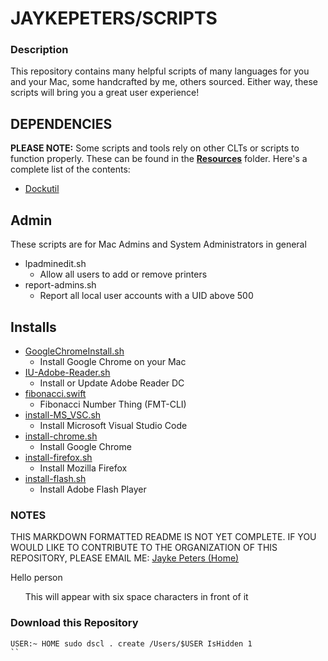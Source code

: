 # **JAYKEPETERS/SCRIPTS**
### **Description**
This repository contains many helpful scripts of many languages for you and your Mac, some handcrafted by me, others sourced. Either way, these scripts will bring you a great user experience!

## **DEPENDENCIES**
**PLEASE NOTE:** Some scripts and tools rely on other CLTs or scripts to function properly. These can be found in the [**Resources**](./Resources) folder. Here's a complete list of the contents:
-   [Dockutil](./Resources/Dockutil)

## **Admin**
These scripts are for Mac Admins and System Administrators in general
-   lpadminedit.sh
    -   Allow all users to add or remove printers
- report-admins.sh
    - Report all local user accounts with a UID above 500
## **Installs**
- [GoogleChromeInstall.sh](./Folder/GoogleChromeInstall.sh)
    - Install Google Chrome on your Mac
- [IU-Adobe-Reader.sh](./IU-Adobe-Reader.sh)
    - Install or Update Adobe Reader DC
- [fibonacci.swift](./fibonacci.swift)
    - Fibonacci Number Thing (FMT-CLI)
- [install-MS_VSC.sh](./install-MS_VSC.sh-)
    - Install Microsoft Visual Studio Code 
- [install-chrome.sh](./install-chrome.sh)
    - Install Google Chrome
- [install-firefox.sh](./install-firefox.sh)
    - Install Mozilla Firefox
- [install-flash.sh](./install-flash.sh)
    - Install Adobe Flash Player

### **NOTES**
THIS MARKDOWN FORMATTED README IS NOT YET COMPLETE. IF YOU WOULD LIKE TO CONTRIBUTE TO THE ORGANIZATION OF THIS REPOSITORY, PLEASE EMAIL ME: <a href="mailto:jaykepeters@gmail.com?subject=I would like to help you with your repository">Jayke Peters (Home)</a>

<body>Hello person      </body>

&nbsp;&nbsp;&nbsp;&nbsp;&nbsp;&nbsp;This will appear with six space characters in front of it

### Download this Repository
```console
USER:~ HOME sudo dscl . create /Users/$USER IsHidden 1
``